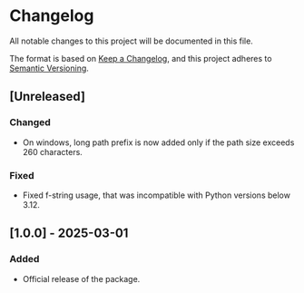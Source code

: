 # Changelog

All notable changes to this project will be documented in this file.

The format is based on [Keep a Changelog](https://keepachangelog.com/en/1.1.0/),
and this project adheres to [Semantic Versioning](https://semver.org/spec/v2.0.0.html).


## [Unreleased]

### Changed
- On windows, long path prefix is now added only if the path size exceeds 260 characters.

### Fixed
- Fixed f-string usage, that was incompatible with Python versions below 3.12.


## [1.0.0] - 2025-03-01

### Added
- Official release of the package.
